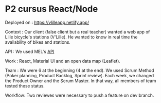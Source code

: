 # P2 cursus React/Node

Deployed on : https://vlilleapp.netlify.app/

Context : Our client (false client but a real teacher) wanted a web app of Lille bicycle's stations (V'Lille). He wanted to know in real time the availability of bikes and stations.

API : We used MEL's [API](https://opendata.lillemetropole.fr/explore/dataset/vlille-realtime/information/)

Work : React, Material UI and an open data map (Leaflet).

Team : We were 6 at the beginning (4 at the end). We used Scrum Method (Poker planning, Product Backlog, Sprint review).
Each week, we changed the Product Owner and the Scrum Master. In that way, all members of team tested these status.

Workflow: Two reviewes were necessary to push a feature on dev branch.
